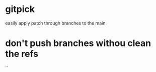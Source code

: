 # gitpick
easily apply patch through branches to the main

# don't push branches withou clean the refs
``
